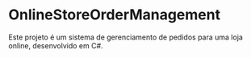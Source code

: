 # OnlineStoreOrderManagement
Este projeto é um sistema de gerenciamento de pedidos para uma loja online, desenvolvido em C#. 
